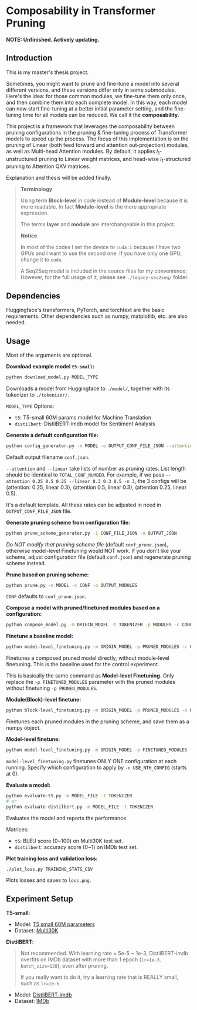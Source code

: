 # Composability in Transformer Pruning

**NOTE: Unfinished. Actively updating.**

## Introduction

This is my master's thesis project.

Sometimes, you might want to prune and fine-tune a model into several different versions, and these versions differ only in some submodules. Here's the idea: for those common modules, we fine-tune them only once, and then combine them into each complete model. In this way, each model can now start fine-tuning at a better initial parameter setting, and the fine-tuning time for all models can be reduced. We call it the **composability**.

This project is a framework that leverages the composability between pruning configurations in the pruning & fine-tuning process of Transformer models to speed up the process. The focus of this implementation is on the pruning of Linear (both feed forward and attention out-projection) modules, as well as Multi-head Attention modules. By default, it applies $l_1$-unstructured pruning to Linear weight matrices, and head-wise $l_1$-structured pruning to Attention QKV matrices.

Explanation and thesis will be added finally.

> **Terminology**
>
> Using term **Block-level** in code instead of **Module-level** because it is more readable. In fact **Module-level** is the more appropriate expression.
>
> The terms **layer** and **module** are interchangeable in this project.
>
> **Notice**
>
> In most of the codes I set the device to `cuda:1` because I have two GPUs and I want to use the second one. If you have only one GPU, change it to `cuda`.
>
> A Seq2Seq model is included in the source files for my convenience; However, for the full usage of it, please see `./legacy-seq2seq/` folder.

## Dependencies

Huggingface's transformers, PyTorch, and torchtext are the basic requirements. Other dependencies such as numpy, matplotlib, etc. are also needed.

## Usage

Most of the arguments are optional.

**Download example model `t5-small`:**

```bash
python download_model.py MODEL_TYPE
```

Downloads a model from Huggingface to `./model/`, together with its tokenizer to `./tokenizer/`.

`MODEL_TYPE` Options:

- `t5`: T5-small 60M params model for Machine Translation
- `distilbert`: DistilBERT-imdb model for Sentiment Analysis

**Generate a default configuration file:**

```bash
python config_generator.py -m MODEL -o OUTPUT_CONF_FILE_JSON --attention PRUNING_RATE_1 PRUNING_RATE_2 ... --linear PRUNING_RATE_1 PRUNING_RATE_2 ... -n TOTAL_CONF_NUMBER
```

Default output filename `conf.json`.

`--attention` and `--linear` take lists of number as pruning rates. List length should be identical to `TOTAL_CONF_NUMBER`. For example, if we pass `--attention 0.25 0.5 0.25 --linear 0.3 0.3 0.5 -n 3`, the 3 configs will be (attention: 0.25, linear 0.3), (attention 0.5, linear 0.3), (attention 0.25, linear 0.5).

It's a default template. All these rates can be adjusted in need in `OUTPUT_CONF_FILE_JSON` file.

**Generate pruning scheme from configuration file:**

```bash
python prune_scheme_generator.py -i CONF_FILE_JSON -o OUTPUT_JSON
```

*Do NOT modify that pruning scheme file* (default `conf_prune.json`), otherwise model-level Finetuning would NOT work. If you don't like your scheme, adjust configuration file (default `conf.json`) and regenerate pruning scheme instead.

**Prune based on pruning scheme:**

```bash
python prune.py -m MODEL -c CONF -o OUTPUT_MODULES
```

`CONF` defaults to `conf_prune.json`.

**Compose a model with pruned/finetuned modules based on a configuration:**

```bash
python compose_model.py -m ORIGIN_MODEL -t TOKENIZER -p MODULES -c CONF_FILE -n USE_NTH_CONFIG -o OUTPUT_MODEL
```

**Finetune a baseline model:**

```bash
python model-level_finetuning.py -m ORIGIN_MODEL -p PRUNED_MODULES -c CONF_FILE -n USE_NTH_CONFIG -o OUTPUT_PTH --stats TRAINING_STATS_CSV
```

Finetunes a composed pruned model directly, without module-level finetuning. This is the baseline used for the control experiment.

This is basically the same command as **Model-level Finetuning**. Only replace the `-p FINETUNED_MODULES` parameter with the pruned modules without finetuning `-p PRUNED_MODULES`.

**Module(Block)-level finetune:**

```bash
python block-level_finetuning.py -m ORIGIN_MODEL -p PRUNED_MODULES -o OUTPUT_MODULES --stats TRAINING_STATS_CSV
```

Finetunes each pruned modules in the pruning scheme, and save them as a numpy object.

**Model-level finetune:**

```bash
python model-level_finetuning.py -m ORIGIN_MODEL -p FINETUNED_MODULES -c CONF_FILE -n USE_NTH_CONFIG -o OUTPUT_PTH --stats TRAINING_STATS_CSV
```

`model-level_finetuning.py` finetunes ONLY ONE configuration at each running. Specify which configuration to apply by `-n USE_NTH_CONFIG` (starts at 0).

**Evaluate a model:**

```bash
python evaluate-t5.py -m MODEL_FILE -t TOKENIZER
# or
python evaluate-distilbert.py -m MODEL_FILE -t TOKENIZER
```

Evaluates the model and reports the performance.

Matrices:

- `t5`: BLEU score (0~100) on Multi30K test set.
- `distilbert`: accuracy score (0~1) on IMDb test set.

**Plot training loss and validation loss:**

```bash
./plot_loss.py TRAINING_STATS_CSV
```

Plots losses and saves to `loss.png`.

## Experiment Setup

**T5-small**:

- Model: [T5 small 60M parameters](https://huggingface.co/t5-small)
- Dataset: [Multi30K](https://pytorch.org/text/stable/_modules/torchtext/datasets/multi30k.html)

**DistilBERT**:

> Not recommended. With learning rate = 5e-5 ~ 1e-3, DistilBERT-imdb overfits on IMDb dataset with more than 1 epoch (`lr=1e-3, batch_size=128`), even after pruning.
>
> If you really want to do it, try a learning rate that is REALLY small, such as `lr=1e-6`.

- Model: [DistilBERT-imdb](https://huggingface.co/lvwerra/distilbert-imdb)
- Dataset: [IMDb](https://huggingface.co/datasets/imdb)
